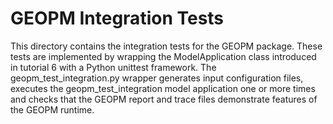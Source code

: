 GEOPM Integration Tests
=======================

This directory contains the integration tests for the GEOPM package.
These tests are implemented by wrapping the ModelApplication class
introduced in tutorial 6 with a Python unittest framework.  The
geopm_test_integration.py wrapper generates input configuration files,
executes the geopm_test_integration model application one or more
times and checks that the GEOPM report and trace files demonstrate
features of the GEOPM runtime.
